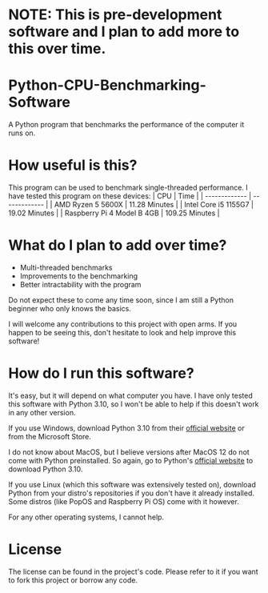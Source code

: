 # NOTE: This is pre-development software and I plan to add more to this over time.

# Python-CPU-Benchmarking-Software
A Python program that benchmarks the performance of the computer it runs on.

# How useful is this?
This program can be used to benchmark single-threaded performance. I have tested this program on these devices:
| CPU  | Time |
| ------------- | ------------- |
| AMD Ryzen 5 5600X | 11.28 Minutes  |
| Intel Core i5 1155G7  | 19.02 Minutes  |
| Raspberry Pi 4 Model B 4GB | 109.25 Minutes |
# What do I plan to add over time?
* Multi-threaded benchmarks
* Improvements to the benchmarking
* Better intractability with the program

Do not expect these to come any time soon, since I am still a Python beginner who only knows the basics.

I will welcome any contributions to this project with open arms. If you happen to be seeing this, don't hesitate to look and help improve this software!

# How do I run this software?
It's easy, but it will depend on what computer you have. I have only tested this software with Python 3.10, so I won't be able to help if this doesn't work in any other version.

If you use Windows, download Python 3.10 from their [official website](https://www.python.org/) or from the Microsoft Store.

I do not know about MacOS, but I believe versions after MacOS 12 do not come with Python preinstalled. So again, go to Python's [official website](https://www.python.org/) to download Python 3.10.

If you use Linux (which this software was extensively tested on), download Python from your distro's repositories if you don't have it already installed. Some distros (like PopOS and Raspberry Pi OS) come with it however.

For any other operating systems, I cannot help.

# License
The license can be found in the project's code. Please refer to it if you want to fork this project or borrow any code.
